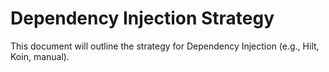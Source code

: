 # Dependency Injection Strategy

This document will outline the strategy for Dependency Injection (e.g., Hilt, Koin, manual).
